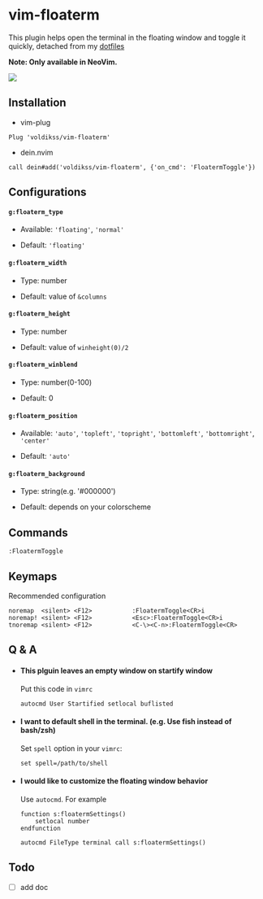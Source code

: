 # vim-floaterm

This plugin helps open the terminal in the floating window and toggle it quickly, detached from my [dotfiles](https://github.com/voldikss/dotfiles)

**Note: Only available in NeoVim.**

![](https://user-images.githubusercontent.com/20282795/62412186-8c006680-b631-11e9-842b-1fffda64d926.gif)

## Installation

- vim-plug

```vim
Plug 'voldikss/vim-floaterm'
```

- dein.nvim

```vim
call dein#add('voldikss/vim-floaterm', {'on_cmd': 'FloatermToggle'})
```

## Configurations

#### **`g:floaterm_type`**

- Available: `'floating'`, `'normal'`

- Default: `'floating'`

#### **`g:floaterm_width`**

- Type: number

- Default: value of `&columns`

#### **`g:floaterm_height`**

- Type: number

- Default: value of `winheight(0)/2`

#### **`g:floaterm_winblend`**

- Type: number(0-100)

- Default: 0

#### **`g:floaterm_position`**

- Available: `'auto'`, `'topleft'`, `'topright'`, `'bottomleft'`, `'bottomright'`, `'center'`

- Default: `'auto'`

#### **`g:floaterm_background`**

- Type: string(e.g. '#000000')

- Default: depends on your colorscheme

## Commands

```
:FloatermToggle
```

## Keymaps

Recommended configuration

```vim
noremap  <silent> <F12>           :FloatermToggle<CR>i
noremap! <silent> <F12>           <Esc>:FloatermToggle<CR>i
tnoremap <silent> <F12>           <C-\><C-n>:FloatermToggle<CR>
```

## Q & A

- #### This plguin leaves an empty window on startify window

  Put this code in `vimrc`

  ```vim
  autocmd User Startified setlocal buflisted
  ```

- #### I want to default shell in the terminal. (e.g. Use fish instead of bash/zsh)

  Set `spell` option in your `vimrc`:

  ```vim
  set spell=/path/to/shell
  ```

- #### I would like to customize the floating window behavior

  Use `autocmd`. For example

  ```vim
  function s:floatermSettings()
      setlocal number
  endfunction

  autocmd FileType terminal call s:floatermSettings()
  ```

## Todo

- [ ] add doc
